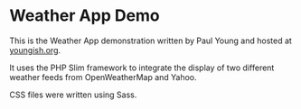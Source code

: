 # Weather App Demo

This is the Weather App demonstration written by Paul Young and hosted at [youngish.org](http://youngish.org/weather).

It uses the PHP Slim framework to integrate the display of two different weather feeds from OpenWeatherMap and Yahoo.

CSS files were written using Sass.